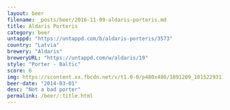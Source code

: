 ```yaml
---
layout: beer
filename: _posts/beer/2016-11-09-aldaris-porteris.md
title: Aldaris Porteris
category: beer
untappd: "https://untappd.com/b/aldaris-porteris/3573"
country: "Latvia"
brewery: "Aldaris"
breweryURL: "https://untappd.com/w/aldaris/19"
style: "Porter - Baltic"
score: 6
img: https://scontent.xx.fbcdn.net/v/t1.0-0/p480x480/1891209_10152293116448745_1394991978_n.jpg?oh=4a62b1ff5a9a35840caab6e57ddfe972&oe=592963FD
beer-date: "2014-03-01"
desc: "Not a bad porter"
permalink: /beer/:title.html
---
```

